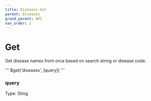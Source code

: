 ```yaml
---
title: Diseases Get
parent: Diseases
grand_parent: API
nav_order: 1
---
```


# Get

Get disease names from orca based on search string or disease code.

'''
$get('diseases', [query])
'''
### query

Type: Sting